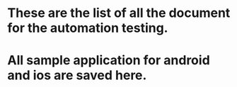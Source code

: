 # These are the list of all the document for the automation testing.
# All sample application for android and ios are saved here.

